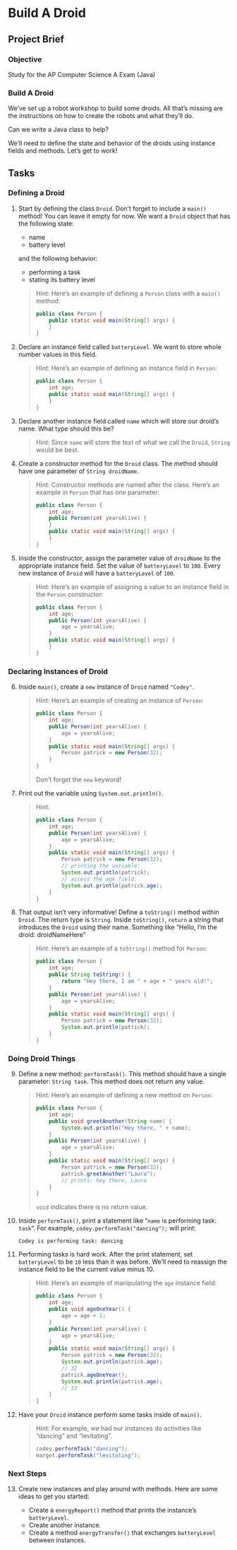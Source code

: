 # Build A Droid

## Project Brief

### Objective

Study for the AP Computer Science A Exam (Java)

### Build A Droid

We’ve set up a robot workshop to build some droids. All that’s missing are the instructions on how to create the robots and what they’ll do.

Can we write a Java class to help?

We’ll need to define the state and behavior of the droids using instance fields and methods. Let’s get to work!

## Tasks

### Defining a Droid

1. Start by defining the class `Droid`. Don’t forget to include a `main()` method! You can leave it empty for now. We want a `Droid` object that has the following state:

    - name
    - battery level

    and the following behavior:

    - performing a task
    - stating its battery level

    > Hint: Here’s an example of defining a `Person` class with a `main()` method:
    >
    > ```java
    > public class Person {
    >     public static void main(String[] args) {
    >     }
    > }
    > ```

2. Declare an instance field called `batteryLevel`. We want to store whole number values in this field.

    > Hint: Here’s an example of defining an instance field in `Person`:
    >
    > ```java
    > public class Person {
    >     int age;
    >     public static void main(String[] args) {
    >     }
    > }
    > ```

3. Declare another instance field called `name` which will store our droid’s name. What type should this be?

    > Hint: Since `name` will store the text of what we call the `Droid`, `String` would be best.

4. Create a constructor method for the `Droid` class. The method should have one parameter of `String droidName`.

    > Hint: Constructor methods are named after the class. Here’s an example in `Person` that has one parameter:
    >
    > ```java
    > public class Person {
    >     int age;
    >     public Person(int yearsAlive) {
    >     }
    >     public static void main(String[] args) {
    >     }
    > }
    > ```

5. Inside the constructor, assign the parameter value of `droidName` to the appropriate instance field. Set the value of `batteryLevel` to `100`. Every new instance of `Droid` will have a `batteryLevel` of `100`.

    > Hint: Here’s an example of assigning a value to an instance field in the `Person` constructor:
    >
    > ```java
    > public class Person {
    >     int age;
    >     public Person(int yearsAlive) {
    >         age = yearsAlive;
    >     }
    >     public static void main(String[] args) {
    >     }
    > }
    > ```

### Declaring Instances of Droid

6. Inside `main()`, create a `new` instance of `Droid` named `"Codey"`.

    > Hint: Here’s an example of creating an instance of `Person`:
    >
    > ```java
    > public class Person {
    >     int age;
    >     public Person(int yearsAlive) {
    >         age = yearsAlive;
    >     }
    >     public static void main(String[] args) {
    >         Person patrick = new Person(32);
    >     }
    > }
    > ```
    >
    > Don’t forget the `new` keyword!

7. Print out the variable using `System.out.println()`.

    > Hint:
    >
    > ```java
    > public class Person {
    >     int age;
    >     public Person(int yearsAlive) {
    >         age = yearsAlive;
    >     }
    >     public static void main(String[] args) {
    >         Person patrick = new Person(32);
    >         // printing the variable:
    >         System.out.println(patrick);
    >         // access the age field:
    >         System.out.println(patrick.age);
    >     }
    > }
    > ```

8. That output isn’t very informative! Define a `toString()` method within `Droid`. The return type is `String`. Inside `toString()`, `return` a string that introduces the `Droid` using their name. Something like “Hello, I’m the droid: droidNameHere”

    > Hint: Here’s an example of a `toString()` method for `Person`:
    >
    > ```java
    > public class Person {
    >     int age;
    >     public String toString() {
    >         return "Hey there, I am " + age + " years old!";
    >     }
    >     public Person(int yearsAlive) {
    >         age = yearsAlive;
    >     }
    >     public static void main(String[] args) {
    >         Person patrick = new Person(32);
    >         System.out.println(patrick);
    >     }
    > }
    > ```

### Doing Droid Things

9. Define a new method: `performTask()`. This method should have a single parameter: `String task`. This method does not return any value.

    > Hint: Here’s an example of defining a new method on `Person`:
    >
    > ```java
    > public class Person {
    >     int age;
    >     public void greetAnother(String name) {
    >         System.out.println("Hey there, " + name);
    >     }
    >     public Person(int yearsAlive) {
    >         age = yearsAlive;
    >     }
    >     public static void main(String[] args) {
    >         Person patrick = new Person(32);
    >         patrick.greetAnother("Laura");
    >         // prints: hey there, Laura
    >     }
    > }
    > ```
    >
    > `void` indicates there is no return value.

10. Inside `performTask()`, print a statement like “`name` is performing task: `task`“. For example, `codey.performTask("dancing");` will print:

    ```plaintext
    Codey is performing task: dancing
    ```

11. Performing tasks is hard work. After the print statement, set `batteryLevel` to be `10` less than it was before. We’ll need to reassign the instance field to be the current value minus 10.

    > Hint: Here’s an example of manipulating the `age` instance field:
    >
    > ```java
    > public class Person {
    >     int age;
    >     public void ageOneYear() {
    >         age = age + 1;
    >     }
    >     public Person(int yearsAlive) {
    >         age = yearsAlive;
    >     }
    >     public static void main(String[] args) {
    >         Person patrick = new Person(32);
    >         System.out.println(patrick.age);
    >         // 32
    >         patrick.ageOneYear();
    >         System.out.println(patrick.age);
    >         // 33
    >     }
    > }
    > ```

12. Have your `Droid` instance perform some tasks inside of `main()`.

    > Hint: For example, we had our instances do activities like “dancing” and “levitating”.
    >
    > ```java
    > codey.performTask("dancing");
    > margot.performTask("levitating");
    > ```

### Next Steps

13. Create new instances and play around with methods. Here are some ideas to get you started:

    -   Create a `energyReport()` method that prints the instance’s `batteryLevel`.
    -   Create another instance.
    -   Create a method `energyTransfer()` that exchanges `batteryLevel` between instances.
